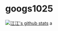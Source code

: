 # googs1025
[![江江's github stats](https://github-readme-stats.vercel.app/api?username=googs1025)](https://github.com/anuraghazra/github-readme-stats)
a
